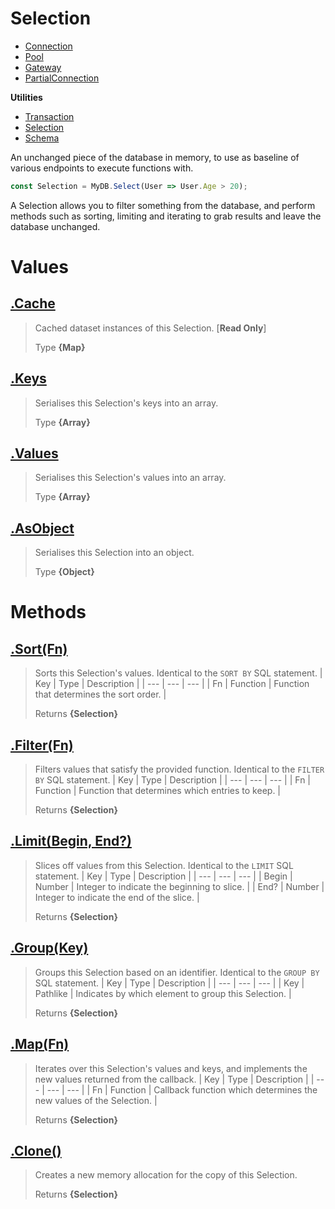 
# Selection

* [Connection](https://github.com/QSmally/QDB/blob/v4/Documentation/Connection.md)
* [Pool](https://github.com/QSmally/QDB/blob/v4/Documentation/Pool.md)
* [Gateway](https://github.com/QSmally/QDB/blob/v4/Documentation/Gateway.md)
* [PartialConnection](https://github.com/QSmally/QDB/blob/v4/Documentation/PartialConnection.md)

**Utilities**
* [Transaction](https://github.com/QSmally/QDB/blob/v4/Documentation/Transaction.md)
* [Selection](https://github.com/QSmally/QDB/blob/v4/Documentation/Selection.md)
* [Schema](https://github.com/QSmally/QDB/blob/v4/Documentation/Schema.md)

An unchanged piece of the database in memory, to use as baseline of various endpoints to execute functions with.
```js
const Selection = MyDB.Select(User => User.Age > 20);
```

A Selection allows you to filter something from the database, and perform methods such as sorting, limiting and iterating to grab results and leave the database unchanged.



# Values
## [.Cache](https://github.com/QSmally/QDB/blob/v4/lib/Utility/Selection.js#L14)
> Cached dataset instances of this Selection. [**Read Only**]
>
> Type **{Map}**

## [.Keys](https://github.com/QSmally/QDB/blob/v4/lib/Utility/Selection.js#L31)
> Serialises this Selection's keys into an array.
>
> Type **{Array}**

## [.Values](https://github.com/QSmally/QDB/blob/v4/lib/Utility/Selection.js#L40)
> Serialises this Selection's values into an array.
>
> Type **{Array}**

## [.AsObject](https://github.com/QSmally/QDB/blob/v4/lib/Utility/Selection.js#L49)
> Serialises this Selection into an object.
>
> Type **{Object}**

# Methods
## [.Sort(Fn)](https://github.com/QSmally/QDB/blob/v4/lib/Utility/Selection.js#L61)
> Sorts this Selection's values. Identical to the `SORT BY` SQL statement.
> | Key | Type | Description |
> | --- | --- | --- |
> | Fn | Function | Function that determines the sort order. |
>
> Returns **{Selection}** 

## [.Filter(Fn)](https://github.com/QSmally/QDB/blob/v4/lib/Utility/Selection.js#L73)
> Filters values that satisfy the provided function. Identical to the `FILTER BY` SQL statement.
> | Key | Type | Description |
> | --- | --- | --- |
> | Fn | Function | Function that determines which entries to keep. |
>
> Returns **{Selection}** 

## [.Limit(Begin, End?)](https://github.com/QSmally/QDB/blob/v4/lib/Utility/Selection.js#L89)
> Slices off values from this Selection. Identical to the `LIMIT` SQL statement.
> | Key | Type | Description |
> | --- | --- | --- |
> | Begin | Number | Integer to indicate the beginning to slice. |
> | End? | Number | Integer to indicate the end of the slice. |
>
> Returns **{Selection}** 

## [.Group(Key)](https://github.com/QSmally/QDB/blob/v4/lib/Utility/Selection.js#L112)
> Groups this Selection based on an identifier. Identical to the `GROUP BY` SQL statement.
> | Key | Type | Description |
> | --- | --- | --- |
> | Key | Pathlike | Indicates by which element to group this Selection. |
>
> Returns **{Selection}** 

## [.Map(Fn)](https://github.com/QSmally/QDB/blob/v4/lib/Utility/Selection.js#L141)
> Iterates over this Selection's values and keys, and implements the new values returned from the callback.
> | Key | Type | Description |
> | --- | --- | --- |
> | Fn | Function | Callback function which determines the new values of the Selection. |
>
> Returns **{Selection}** 

## [.Clone()](https://github.com/QSmally/QDB/blob/v4/lib/Utility/Selection.js#L156)
> Creates a new memory allocation for the copy of this Selection.
>
> Returns **{Selection}** 
